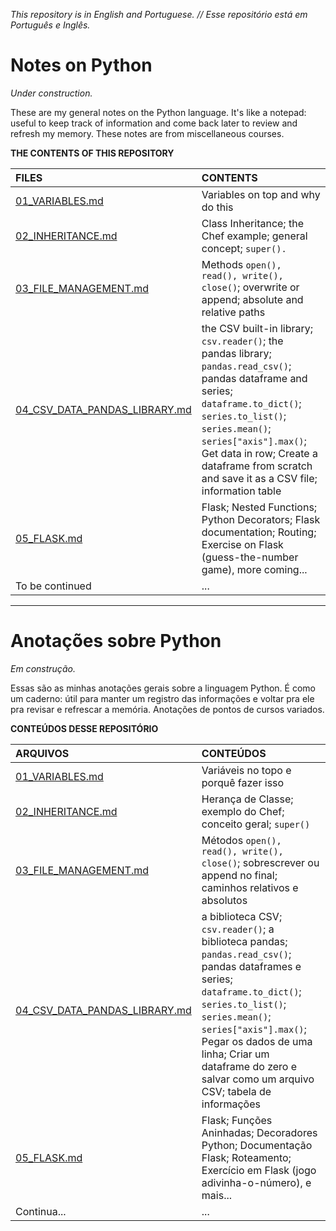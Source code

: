 _This repository is in English and Portuguese. // Esse repositório está em Português e Inglês._

# Notes on Python

*Under construction.*

These are my general notes on the Python language. It's like a notepad: useful to keep track of information and come back later to review and refresh my memory. These notes are from miscellaneous courses.

**THE CONTENTS OF THIS REPOSITORY**

| FILES                                                                                                                       | CONTENTS                                                                                                                                                                                                                                                                                                                  |
|:----------------------------------------------------------------------------------------------------------------------------|:--------------------------------------------------------------------------------------------------------------------------------------------------------------------------------------------------------------------------------------------------------------------------------------------------------------------------|
| [01_VARIABLES.md](https://github.com/barbaracalderon/notes-on-python/blob/main/English/01_VARIABLES.md)                             | Variables on top and why do this                                                                                                                                                                                                                                                                                          |
| [02_INHERITANCE.md](https://github.com/barbaracalderon/notes-on-python/blob/main/English/02_INHERITANCE.md)                         | Class Inheritance; the Chef example; general concept; ```super().```                                                                                                                                                                                                                                                      |
| [03_FILE_MANAGEMENT.md](https://github.com/barbaracalderon/notes-on-python/blob/main/English/03_FILES_MANAGEMENT.md)                | Methods ```open(), read(), write(), close()```; overwrite or append; absolute and relative paths                                                                                                                                                                                                                          |
| [04_CSV_DATA_PANDAS_LIBRARY.md](https://github.com/barbaracalderon/notes-on-python/blob/main/English/04_CSV_DATA_PANDAS_LIBRARY.md) | the CSV built-in library; ```csv.reader()```; the pandas library; ```pandas.read_csv()```; pandas dataframe and series; ```dataframe.to_dict()```; ```series.to_list()```; ```series.mean()```; ```series["axis"].max()```; Get data in row; Create a dataframe from scratch and save it as a CSV file; information table |
| [05_FLASK.md](https://github.com/barbaracalderon/notes-on-python/blob/main/English/05_FLASK.md)                                     | Flask; Nested Functions; Python Decorators; Flask documentation; Routing; Exercise on Flask (guess-the-number game), more coming...                                                                                                                                                                                       |
| To be continued                                                                                                             | ...                                                                                                                                                                                                                                                                                                                       |

---

# Anotações sobre Python

*Em construção.*

Essas são as minhas anotações gerais sobre a linguagem Python. É como um caderno: útil para manter um registro das 
informações e voltar pra ele pra revisar e refrescar a memória. Anotações de pontos de cursos variados.

**CONTEÚDOS DESSE REPOSITÓRIO**

| ARQUIVOS                                                                                                                    | CONTEÚDOS                                                                                                                                                                                                                                                                                                                       |
|:----------------------------------------------------------------------------------------------------------------------------|:--------------------------------------------------------------------------------------------------------------------------------------------------------------------------------------------------------------------------------------------------------------------------------------------------------------------------------|
| [01_VARIABLES.md](https://github.com/barbaracalderon/notes-on-python/blob/main/Portugu%C3%AAs/01_VARIAVEIS.md)                             | Variáveis no topo e porquê fazer isso                                                                                                                                                                                                                                                                                           |
| [02_INHERITANCE.md](https://github.com/barbaracalderon/notes-on-python/blob/main/Portugu%C3%AAs/02_HERANCA.md)                         | Herança de Classe; exemplo do Chef; conceito geral; ```super()```                                                                                                                                                                                                                                                               |
| [03_FILE_MANAGEMENT.md](https://github.com/barbaracalderon/notes-on-python/blob/main/Portugu%C3%AAs/03_GERENCIA_DE_ARQUIVOS.md)                | Métodos ```open(), read(), write(), close()```; sobrescrever ou append no final; caminhos relativos e absolutos                                                                                                                                                                                                                 |
| [04_CSV_DATA_PANDAS_LIBRARY.md](https://github.com/barbaracalderon/notes-on-python/blob/main/Portugu%C3%AAs/04_CSV_DATA_PANDAS.md) | a biblioteca CSV; ```csv.reader()```; a biblioteca pandas; ```pandas.read_csv()```; pandas dataframes e series; ```dataframe.to_dict()```; ```series.to_list()```; ```series.mean()```; ```series["axis"].max()```; Pegar os dados de uma linha; Criar um dataframe do zero e salvar como um arquivo CSV; tabela de informações |
| [05_FLASK.md](https://github.com/barbaracalderon/notes-on-python/blob/main/Portugu%C3%AAs/05_FLASK.md)                                     | Flask; Funções Aninhadas; Decoradores Python; Documentação Flask; Roteamento; Exercício em Flask (jogo adivinha-o-número), e mais...                                                                                                                                                                                            |
| Continua...                                                                                                                 | ...                                                                                                                                                                                                                                                                                                                             |

